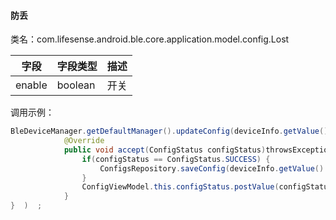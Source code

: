 <a name="Y8ytZ"></a>
#### 防丢
类名：com.lifesense.android.ble.core.application.model.config.Lost

| 字段 | 字段类型 | 描述 |
| --- | --- | --- |
| enable | boolean | 开关 |

调用示例：
```java
BleDeviceManager.getDefaultManager().updateConfig(deviceInfo.getValue().getMac(), dialPlate, new Consumer<ConfigStatus>() {
            @Override
            public void accept(ConfigStatus configStatus)throwsException{   
                if(configStatus == ConfigStatus.SUCCESS) {
                    ConfigsRepository.saveConfig(deviceInfo.getValue().getMac(),config);
                }
                ConfigViewModel.this.configStatus.postValue(configStatus);
            }
}  )  ;
```

<br />


